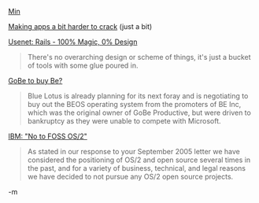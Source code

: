 <a href="http://www.dyalog.dk/dfnsdws/min_index.htm">Min</a><br/>

<a href="http://inner-smile.com/nocrack.phtml">Making apps a bit harder to crack</a> (just a bit)<br/>

<a href="http://groups.google.com/group/comp.lang.lisp/msg/f2c33661b80ba302">Usenet: Rails - 100% Magic, 0% Design</a><br/>
<blockquote>There's no overarching design or scheme of things, it's just a bucket of tools with some glue poured in.</blockquote>

<a href="http://sify.com/finance/fullstory.php?id=14591790">GoBe to buy Be?</a><br/>
<blockquote>Blue Lotus is already planning for its next foray and is negotiating to buy out the BEOS operating system from the promoters of BE Inc, which was the original owner of GoBe Productive, but were driven to bankruptcy as they were unable to compete with Microsoft.</blockquote>

<a href="http://www.os2world.com/content/view/16595/1/">IBM: "No to FOSS OS/2"</a><br/>
<blockquote>As stated in our response to your September 2005 letter we have considered the positioning of OS/2 and open source several times in the past, and for a variety of business, technical, and legal reasons we have decided to not pursue any OS/2 open source projects.</blockquote>

-m